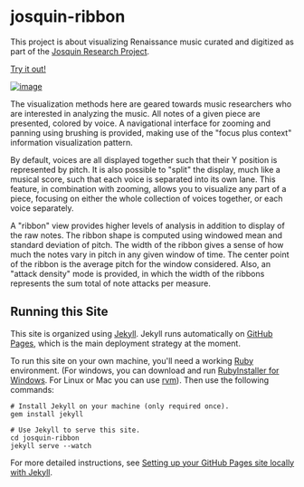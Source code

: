# josquin-ribbon

This project is about visualizing Renaissance music curated and digitized as part of the [Josquin Research Project](http://josquin.stanford.edu/about/).

[Try it out!](https://sul-cidr.github.io/josquin-ribbon/)

[![image](https://cloud.githubusercontent.com/assets/68416/23161307/a61af460-f84f-11e6-8ed6-152d86650eac.png)](https://sul-cidr.github.io/josquin-ribbon/)

The visualization methods here are geared towards music researchers who are interested in analyzing the music. All notes of a given piece are presented, colored by voice. A navigational interface for zooming and panning using brushing is provided, making use of the "focus plus context" information visualization pattern.

By default, voices are all displayed together such that their Y position is represented by pitch. It is also possible to "split" the display, much like a musical score, such that each voice is separated into its own lane. This feature, in combination with zooming, allows you to visualize any part of a piece, focusing on either the whole collection of voices together, or each voice separately.

A "ribbon" view provides higher levels of analysis in addition to display of the raw notes. The ribbon shape is computed using windowed mean and standard deviation of pitch. The width of the ribbon gives a sense of how much the notes vary in pitch in any given window of time. The center point of the ribbon is the average pitch for the window considered. Also, an "attack density" mode is provided, in which the width of the ribbons represents the sum total of note attacks per measure.


## Running this Site

This site is organized using [Jekyll](https://jekyllrb.com/). Jekyll runs automatically on [GitHub Pages](https://pages.github.com/), which is the main deployment strategy at the moment.

To run this site on your own machine, you'll need a working [Ruby](https://www.ruby-lang.org/en/documentation/installation/) environment. (For windows, you can download and run [RubyInstaller for Windows](https://rubyinstaller.org/).  For Linux or Mac you can use [rvm](http://rvm.io)). Then use the following commands:

```
# Install Jekyll on your machine (only required once).
gem install jekyll

# Use Jekyll to serve this site.
cd josquin-ribbon
jekyll serve --watch
```

For more detailed instructions, see [Setting up your GitHub Pages site locally with Jekyll](https://help.github.com/articles/setting-up-your-github-pages-site-locally-with-jekyll/).
